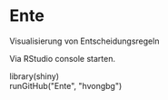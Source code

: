 # Ente

Visualisierung von Entscheidungsregeln

Via RStudio console starten.

library(shiny)  
runGitHub("Ente", "hvongbg")


